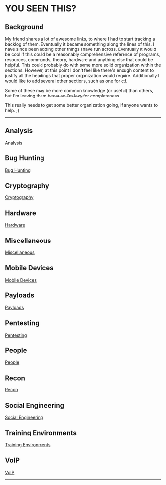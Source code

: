 # YOU SEEN THIS?

## Background

My friend shares a lot of awesome links, to where I had to start tracking a backlog of them. Eventually it became something along the lines of this. I have since been adding other things I have run across. Eventually it would be cool if this could be a reasonably comprehensive reference of programs, resources, commands, theory, hardware and anything else that could be helpful. This could probably do with some more solid organization within the sections. However, at this point I don't feel like there's enough content to justify all the headings that proper organization would require. Additionally I would like to add several other sections, such as one for ctf.

Some of these may be more common knowledge (or useful) than others, but I'm leaving them ~~because I'm lazy~~ for completeness. 

This really needs to get some better organization going, if anyone wants to help. ;)

---

## Analysis

[Analysis](analysis.md)

## Bug Hunting

[Bug Hunting](bug-hunting.md)

## Cryptography

[Cryptography](crypto.md)

## Hardware

[Hardware](hardware.md)

## Miscellaneous

[Miscellaneous](misc.md)

## Mobile Devices

[Mobile Devices](mobile.md)

## Payloads

[Payloads](payloads.md)

## Pentesting

[Pentesting](pentesting.md)

## People

[People](people.md)

## Recon

[Recon](recon.md)

## Social Engineering

[Social Engineering](social-engineering.md)

## Training Environments

[Training Environments](training-envs.md)

## VoIP

[VoIP](voip.md)

---
